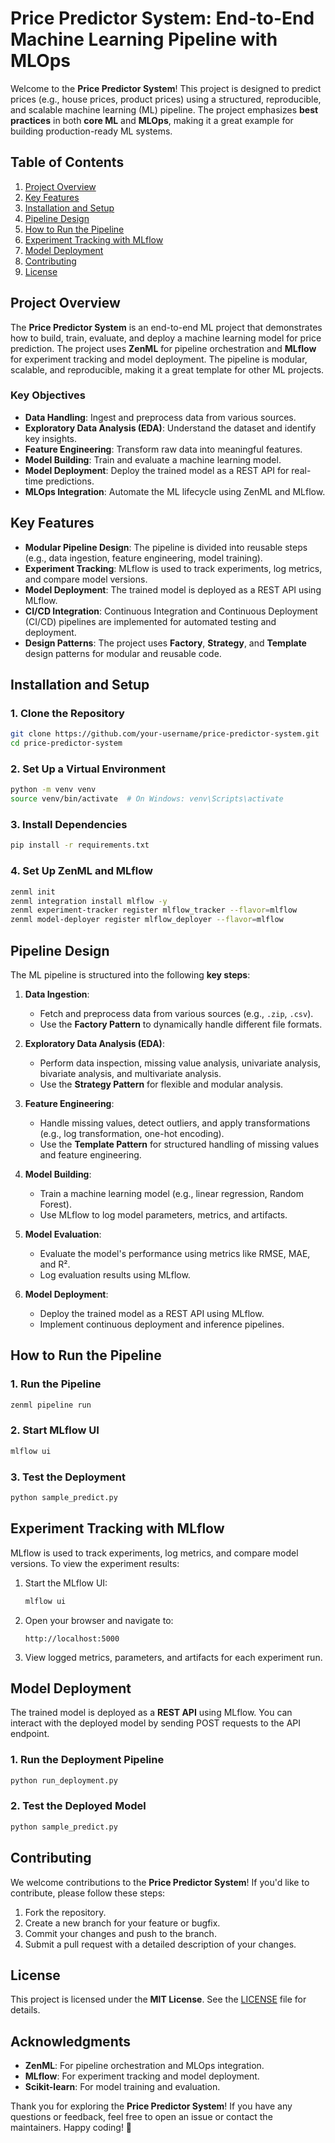 # **Price Predictor System: End-to-End Machine Learning Pipeline with MLOps**

Welcome to the **Price Predictor System**! This project is designed to predict prices (e.g., house prices, product prices) using a structured, reproducible, and scalable machine learning (ML) pipeline. The project emphasizes **best practices** in both **core ML** and **MLOps**, making it a great example for building production-ready ML systems.


## **Table of Contents**
1. [Project Overview](#project-overview)
2. [Key Features](#key-features)
3. [Installation and Setup](#installation-and-setup)
4. [Pipeline Design](#pipeline-design)
5. [How to Run the Pipeline](#how-to-run-the-pipeline)
6. [Experiment Tracking with MLflow](#experiment-tracking-with-mlflow)
7. [Model Deployment](#model-deployment)
8. [Contributing](#contributing)
9. [License](#license)


## **Project Overview**

The **Price Predictor System** is an end-to-end ML project that demonstrates how to build, train, evaluate, and deploy a machine learning model for price prediction. The project uses **ZenML** for pipeline orchestration and **MLflow** for experiment tracking and model deployment. The pipeline is modular, scalable, and reproducible, making it a great template for other ML projects.

### **Key Objectives**
- **Data Handling**: Ingest and preprocess data from various sources.
- **Exploratory Data Analysis (EDA)**: Understand the dataset and identify key insights.
- **Feature Engineering**: Transform raw data into meaningful features.
- **Model Building**: Train and evaluate a machine learning model.
- **Model Deployment**: Deploy the trained model as a REST API for real-time predictions.
- **MLOps Integration**: Automate the ML lifecycle using ZenML and MLflow.


## **Key Features**

- **Modular Pipeline Design**: The pipeline is divided into reusable steps (e.g., data ingestion, feature engineering, model training).
- **Experiment Tracking**: MLflow is used to track experiments, log metrics, and compare model versions.
- **Model Deployment**: The trained model is deployed as a REST API using MLflow.
- **CI/CD Integration**: Continuous Integration and Continuous Deployment (CI/CD) pipelines are implemented for automated testing and deployment.
- **Design Patterns**: The project uses **Factory**, **Strategy**, and **Template** design patterns for modular and reusable code.


## **Installation and Setup**

### **1. Clone the Repository**
```bash
git clone https://github.com/your-username/price-predictor-system.git
cd price-predictor-system
```

### **2. Set Up a Virtual Environment**
```bash
python -m venv venv
source venv/bin/activate  # On Windows: venv\Scripts\activate
```

### **3. Install Dependencies**
```bash
pip install -r requirements.txt
```

### **4. Set Up ZenML and MLflow**
```bash
zenml init
zenml integration install mlflow -y
zenml experiment-tracker register mlflow_tracker --flavor=mlflow
zenml model-deployer register mlflow_deployer --flavor=mlflow
```


## **Pipeline Design**

The ML pipeline is structured into the following **key steps**:

1. **Data Ingestion**:
   - Fetch and preprocess data from various sources (e.g., `.zip`, `.csv`).
   - Use the **Factory Pattern** to dynamically handle different file formats.

2. **Exploratory Data Analysis (EDA)**:
   - Perform data inspection, missing value analysis, univariate analysis, bivariate analysis, and multivariate analysis.
   - Use the **Strategy Pattern** for flexible and modular analysis.

3. **Feature Engineering**:
   - Handle missing values, detect outliers, and apply transformations (e.g., log transformation, one-hot encoding).
   - Use the **Template Pattern** for structured handling of missing values and feature engineering.

4. **Model Building**:
   - Train a machine learning model (e.g., linear regression, Random Forest).
   - Use MLflow to log model parameters, metrics, and artifacts.

5. **Model Evaluation**:
   - Evaluate the model's performance using metrics like RMSE, MAE, and R².
   - Log evaluation results using MLflow.

6. **Model Deployment**:
   - Deploy the trained model as a REST API using MLflow.
   - Implement continuous deployment and inference pipelines.


## **How to Run the Pipeline**

### **1. Run the Pipeline**
```bash
zenml pipeline run
```

### **2. Start MLflow UI**
```bash
mlflow ui
```

### **3. Test the Deployment**
```bash
python sample_predict.py
```


## **Experiment Tracking with MLflow**

MLflow is used to track experiments, log metrics, and compare model versions. To view the experiment results:

1. Start the MLflow UI:
   ```bash
   mlflow ui
   ```

2. Open your browser and navigate to:
   ```
   http://localhost:5000
   ```

3. View logged metrics, parameters, and artifacts for each experiment run.


## **Model Deployment**

The trained model is deployed as a **REST API** using MLflow. You can interact with the deployed model by sending POST requests to the API endpoint.

### **1. Run the Deployment Pipeline**
```bash
python run_deployment.py
```

### **2. Test the Deployed Model**
```bash
python sample_predict.py
```


## **Contributing**

We welcome contributions to the **Price Predictor System**! If you'd like to contribute, please follow these steps:

1. Fork the repository.
2. Create a new branch for your feature or bugfix.
3. Commit your changes and push to the branch.
4. Submit a pull request with a detailed description of your changes.


## **License**

This project is licensed under the **MIT License**. See the [LICENSE](LICENSE) file for details.


## **Acknowledgments**

- **ZenML**: For pipeline orchestration and MLOps integration.
- **MLflow**: For experiment tracking and model deployment.
- **Scikit-learn**: For model training and evaluation.


Thank you for exploring the **Price Predictor System**! If you have any questions or feedback, feel free to open an issue or contact the maintainers. Happy coding! 🚀